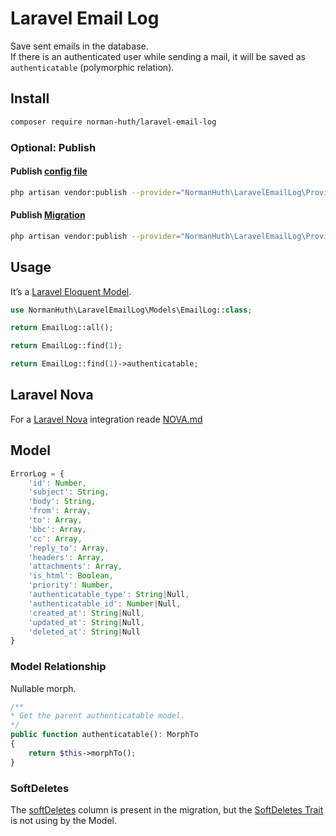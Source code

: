 # Laravel Email Log

Save sent emails in the database.  
If there is an authenticated user while sending a mail, it will be saved as `authenticatable` (polymorphic relation).

## Install

```bash
composer require norman-huth/laravel-email-log
```

### Optional: Publish

#### Publish [config file](config/email-log.php)

```bash
php artisan vendor:publish --provider="NormanHuth\LaravelEmailLog\Providers\PackageServiceProvider" --tag="email-log-config"
```

#### Publish [Migration](database/migrations/2023_10_18_000000_create_email_logs_table.php)

```bash
php artisan vendor:publish --provider="NormanHuth\LaravelEmailLog\Providers\PackageServiceProvider" --tag="email-log-migrations"
```

## Usage

It’s a [Laravel Eloquent Model](https://laravel.com/docs/10.x/eloquent).

````php
use NormanHuth\LaravelEmailLog\Models\EmailLog::class;

return EmailLog::all();

return EmailLog::find(1);

return EmailLog::find(1)->authenticatable;
````

## Laravel Nova

For a [Laravel Nova](https://nova.laravel.com/) integration reade [NOVA.md](NOVA.md)

## Model

```javascript
ErrorLog = {
    'id': Number,
    'subject': String,
    'body': String,
    'from': Array,
    'to': Array,
    'bbc': Array,
    'cc': Array,
    'reply_to': Array,
    'headers': Array,
    'attachments': Array,
    'is_html': Boolean,
    'priority': Number,
    'authenticatable_type': String|Null,
    'authenticatable_id': Number|Null,
    'created_at': String|Null,
    'updated_at': String|Null,
    'deleted_at': String|Null
}
```

### Model Relationship

Nullable morph.

```php
/**
* Get the parent authenticatable model.
*/
public function authenticatable(): MorphTo
{
    return $this->morphTo();
}
```

### SoftDeletes

The [softDeletes](https://laravel.com/docs/10.x/migrations#column-method-softDeletes) column is present in the
migration, but the [SoftDeletes Trait](https://laravel.com/docs/10.x/eloquent#soft-deleting) is not using by the Model.
